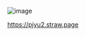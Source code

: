![image](https://github.com/user-attachments/assets/9777a169-843d-4824-9407-31807d9b8699)






https://pjyu2.straw.page
<!--
**pjyu2/pjyu2** is a ✨ _special_ ✨ repository because its `README.md` (this file) appears on your GitHub profile.
![IMG_7415](https://github.com/user-attachments/assets/011d19eb-23cf-497b-ad3f-14c23e95b078)

Here are some ideas to get you started:

- 🔭 I’m currently working on ...
- 🌱 I’m currently learning ...
- 👯 I’m looking to collaborate on ...
- 🤔 I’m looking for help with ...
- 💬 Ask me about ...
- 📫 How to reach me: ...
- 😄 Pronouns: ...
- ⚡ Fun fact: ...
-->
